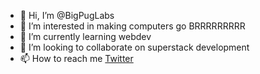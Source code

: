- 👋 Hi, I’m @BigPugLabs
- 👀 I’m interested in making computers go BRRRRRRRRR
- 🌱 I’m currently learning webdev
- 💞️ I’m looking to collaborate on superstack development
- 📫 How to reach me [Twitter](https://twitter.com/BigPugLabs)

<!---
BigPugLabs/BigPugLabs is a ✨ special ✨ repository because its `README.md` (this file) appears on your GitHub profile.
You can click the Preview link to take a look at your changes.
--->
